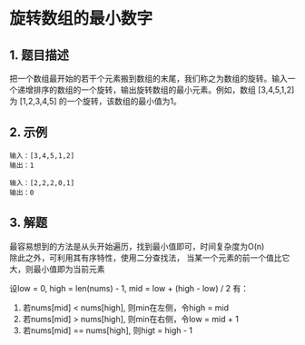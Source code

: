 # 旋转数组的最小数字
## 1. 题目描述
把一个数组最开始的若干个元素搬到数组的末尾，我们称之为数组的旋转。输入一个递增排序的数组的一个旋转，输出旋转数组的最小元素。例如，数组 [3,4,5,1,2] 为 [1,2,3,4,5] 的一个旋转，该数组的最小值为1。

## 2. 示例
```
输入：[3,4,5,1,2]
输出：1
```

```
输入：[2,2,2,0,1]
输出：0
``` 

## 3. 解题
最容易想到的方法是从头开始遍历，找到最小值即可，时间复杂度为O(n)  
除此之外，可利用其有序特性，使用二分查找法，
当某一个元素的前一个值比它大，则最小值即为当前元素

设low = 0, high = len(nums) - 1, mid = low + (high - low) / 2
有：
  1. 若nums[mid] < nums[high], 则min在左侧，令high = mid
  2. 若nums[mid] > nums[high], 则min在右侧，令low = mid + 1
  3. 若nums[mid] == nums[high], 则higt = high - 1

